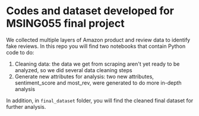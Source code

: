 # Codes and dataset developed for MSING055 final project
We collected multiple layers of Amazon product and review data to identify fake reviews. In this repo you will find two notebooks that contain Python code to do:
1. Cleaning data: the data we get from scraping aren't yet ready to be analyzed, so we did several data cleaning steps
2. Generate new attributes for analysis: two new attributes, sentiment_score and most_rev, were generated to do more in-depth analysis

In addition, in `final_dataset` folder, you will find the cleaned final dataset for further analysis.
